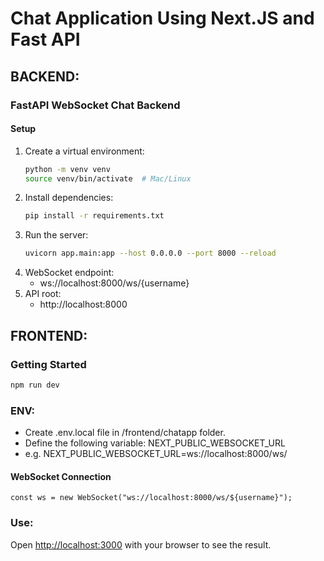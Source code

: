 # Chat Application Using Next.JS and Fast API


## BACKEND:

### FastAPI WebSocket Chat Backend

#### Setup

1. Create a virtual environment:
    ```bash
    python -m venv venv
    source venv/bin/activate  # Mac/Linux
    ```
2. Install dependencies:
    ```bash
    pip install -r requirements.txt
    ```
3. Run the server:
    ```bash
    uvicorn app.main:app --host 0.0.0.0 --port 8000 --reload
    ```
4. WebSocket endpoint:
    - ws://localhost:8000/ws/{username}
5. API root:
    - http://localhost:8000



## FRONTEND:

### Getting Started


```bash
npm run dev
```


### ENV:
- Create .env.local file in /frontend/chatapp folder.
- Define the following variable: NEXT_PUBLIC_WEBSOCKET_URL
- e.g. NEXT_PUBLIC_WEBSOCKET_URL=ws://localhost:8000/ws/

####  WebSocket Connection
``` const ws = new WebSocket("ws://localhost:8000/ws/${username}"); ```

### Use:
Open [http://localhost:3000](http://localhost:3000) with your browser to see the result.
